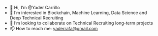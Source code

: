 - 👋 Hi, I’m @Yader Carrillo
- 👀 I’m interested in Blockchain, Machine Learning, Data Science and Deep Technical Recruiting
- 💞️ I’m looking to collaborate on Technical Recruiting long-term projects
- 📫 How to reach me: yaderrafa@gmail.com

<!---
Yader9/Yader9 is a ✨ special ✨ repository because its `README.md` (this file) appears on your GitHub profile.
You can click the Preview link to take a look at your changes.
--->
